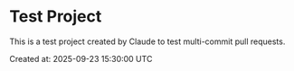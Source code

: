 # Test Project

This is a test project created by Claude to test multi-commit pull requests.

Created at: 2025-09-23 15:30:00 UTC